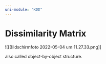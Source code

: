 ```yaml
---
uni-module: "KDD"
---
```


# Dissimilarity Matrix

![[Bildschirmfoto 2022-05-04 um 11.27.33.png]]

also called object-by-object structure.
